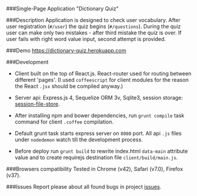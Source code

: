 ###Single-Page Application "Dictionary Quiz"

###Description
Application is designed to check user vocabulary. After user registration (`#/user`) the quiz begins (`#/questions`). During the quiz user can make only two mistakes - after third mistake the quiz is over.
If user fails with right word value input, second attempt is provided.

###Demo
https://dictionary-quiz.herokuapp.com

###Development
+ Client built on the top of React.js. React-router used for routing between different 'pages'. (I used `coffeescript` for client modules for the reason the React `.jsx` should be compiled anyway.)

+ Server api: Express.js 4, Sequelize ORM 3v, Sqlite3, session storage: [session-file-store](https://github.com/valery-barysok/session-file-store).

+ After installing npm and bower dependencies, run `grunt compile` task command for client `.coffee` compilation. 

+ Default grunt task starts express server on `8080` port. All api `.js` files under `nodedemon` watch till the development process.

+ Before deploy run `grunt build` to rewrite index.html `data-main` attribute value and to create requirejs destination file `client/build/main.js`.

###Browsers compatibility
Tested in Chrome (v42), Safari (v7.0), Firefox (v37).

###Issues
Report please about all found bugs in project [issues](https://github.com/designeng/dictionary-quiz/issues).